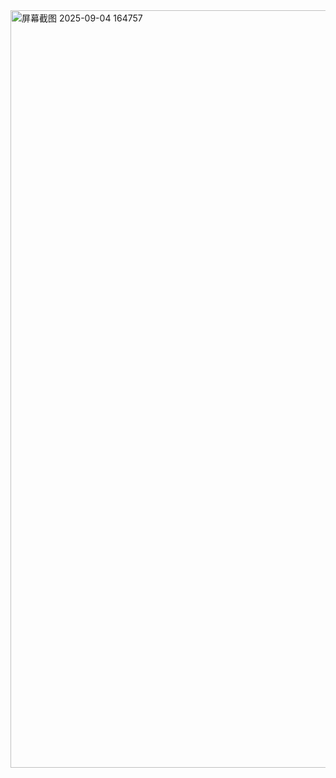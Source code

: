 <img width="1862" height="1212" alt="屏幕截图 2025-09-04 164757" src="https://github.com/user-attachments/assets/99e3e6da-ec46-44ff-8191-562d187d2a11" />
